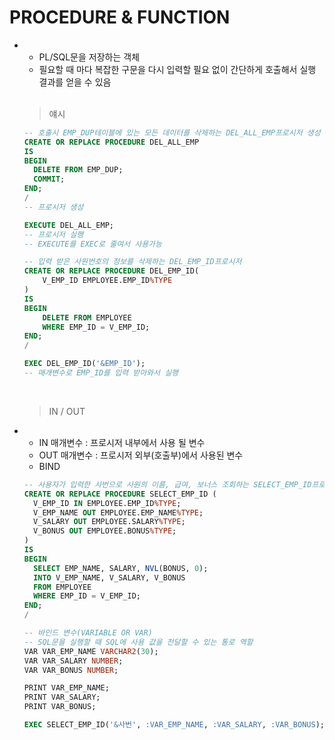 # PROCEDURE & FUNCTION
+
  + PL/SQL문을 저장하는 객체
  + 필요할 때 마다 복잡한 구문을 다시 입력할 필요 없이 간단하게 호출해서 실행 결과를 얻을 수 있음 
  <BR>
  
  > 얘시
  ```SQL
  -- 호출시 EMP_DUP테이블에 있는 모든 데이터를 삭제하는 DEL_ALL_EMP프로시저 생성
  CREATE OR REPLACE PROCEDURE DEL_ALL_EMP
  IS 
  BEGIN
    DELETE FROM EMP_DUP;
    COMMIT;
  END;
  /
  -- 프로시저 생성
  
  EXECUTE DEL_ALL_EMP;
  -- 프로시저 실행
  -- EXECUTE를 EXEC로 줄여서 사용가능
  
  -- 입력 받은 사원번호의 정보를 삭제하는 DEL_EMP_ID프로시저
  CREATE OR REPLACE PROCEDURE DEL_EMP_ID(
      V_EMP_ID EMPLOYEE.EMP_ID%TYPE
  )
  IS 
  BEGIN
      DELETE FROM EMPLOYEE
      WHERE EMP_ID = V_EMP_ID;
  END;
  /
  
  EXEC DEL_EMP_ID('&EMP_ID');
  -- 매개변수로 EMP_ID를 입력 받아와서 실행
  ```
  <BR>
  
  > IN / OUT
+
  + IN 매개변수 : 프로시저 내부에서 사용 될 변수
  + OUT 매개변수 : 프로시저 외부(호출부)에서 사용된 변수
  + BIND
  ```SQL
  -- 사용자가 입력한 사번으로 사원의 이름, 급여, 보너스 조회하는 SELECT_EMP_ID프로시저
  CREATE OR REPLACE PROCEDURE SELECT_EMP_ID (
    V_EMP_ID IN EMPLOYEE.EMP_ID%TYPE;
    V_EMP_NAME OUT EMPLOYEE.EMP_NAME%TYPE;
    V_SALARY OUT EMPLOYEE.SALARY%TYPE;
    V_BONUS OUT EMPLOYEE.BONUS%TYPE;
  )
  IS
  BEGIN
    SELECT EMP_NAME, SALARY, NVL(BONUS, 0);
    INTO V_EMP_NAME, V_SALARY, V_BONUS
    FROM EMPLOYEE
    WHERE EMP_ID = V_EMP_ID;
  END;
  /
  
  -- 바인드 변수(VARIABLE OR VAR)
  -- SQL문을 실행할 때 SQL에 사용 값을 전달할 수 있는 통로 역할
  VAR VAR_EMP_NAME VARCHAR2(30);
  VAR VAR_SALARY NUMBER;
  VAR VAR_BONUS NUMBER;

  PRINT VAR_EMP_NAME;
  PRINT VAR_SALARY;
  PRINT VAR_BONUS;

  EXEC SELECT_EMP_ID('&사번', :VAR_EMP_NAME, :VAR_SALARY, :VAR_BONUS);

  ```
  

